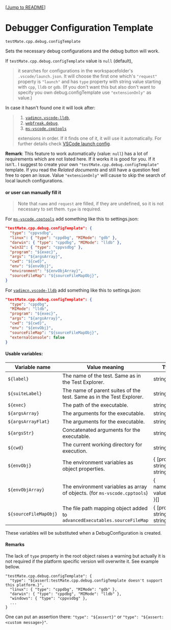 [[Jump to README](../../README.md)]

# Debugger Configuration Template

```
testMate.cpp.debug.configTemplate
```

Sets the necessary debug configurations and the debug button will work.

If `testMate.cpp.debug.configTemplate` value is `null` (default),

> it searches for configurations in the workspacefolder's `.vscode/launch.json`.
> It will choose the first one which's `"request"` property is `"launch"`
> and has `type` property with string value starting with `cpp`, `lldb` or `gdb`.
> (If you don't want this but also don't want to specify you own debug.configTemplate
> use `"extensionOnly"` as value.)

In case it hasn't found one it will look after:

> 1. [`vadimcn.vscode-lldb`](https://github.com/vadimcn/vscode-lldb#quick-start),
> 2. [`webfreak.debug`](https://github.com/WebFreak001/code-debug),
> 3. [`ms-vscode.cpptools`](https://github.com/Microsoft/vscode-cpptools)
>
> extensions in order. If it finds one of it, it will use it automatically.
> For further details check [VSCode launch config](https://code.visualstudio.com/docs/editor/debugging#_launch-configurations).

**Remark**: This feature to work automatically (value: `null`) has a lot of requirements which are not listed here.
If it works it is good for you.
If it isn't.. I suggest to create your own `"testMate.cpp.debug.configTemplate"` template.
If you read the _Related documents_ and still have a question feel free to open an issue.
Value `"extensionOnly"` will cause to skip the search of local launch configurations.

#### or user can manually fill it

> Note that `name` and `request` are filled, if they are undefined, so it is not necessary to set them. `type` is required.

For [`ms-vscode.cpptools`](https://code.visualstudio.com/docs/cpp/launch-json-reference) add something like this to settings.json:

```json
"testMate.cpp.debug.configTemplate": {
  "type": "cppvsdbg",
  "linux": { "type": "cppdbg", "MIMode": "gdb" },
  "darwin": { "type": "cppdbg", "MIMode": "lldb" },
  "win32": { "type": "cppvsdbg" },
  "program": "${exec}",
  "args": "${argsArray}",
  "cwd": "${cwd}",
  "env": "${envObj}",
  "environment": "${envObjArray}",
  "sourceFileMap": "${sourceFileMapObj}",
}
```

For [`vadimcn.vscode-lldb`](https://github.com/vadimcn/vscode-lldb#quick-start) add something like this to settings.json:

```json
"testMate.cpp.debug.configTemplate": {
  "type": "cppdbg",
  "MIMode": "lldb",
  "program": "${exec}",
  "args": "${argsArray}",
  "cwd": "${cwd}",
  "env": "${envObj}",
  "sourceFileMap": "${sourceFileMapObj}",
  "externalConsole": false
}
```

#### Usable variables:

| Variable name         | Value meaning                                                             | Type                            |
| --------------------- | ------------------------------------------------------------------------- | ------------------------------- |
| `${label}`            | The name of the test. Same as in the Test Explorer.                       | string                          |
| `${suiteLabel}`       | The name of parent suites of the test. Same as in the Test Explorer.      | string                          |
| `${exec}`             | The path of the executable.                                               | string                          |
| `${argsArray}`        | The arguments for the executable.                                         | string[]                        |
| `${argsArrayFlat}`    | The arguments for the executable.                                         | string[]                        |
| `${argsStr}`          | Concatenated arguments for the executable.                                | string                          |
| `${cwd}`              | The current working directory for execution.                              | string                          |
| `${envObj}`           | The environment variables as object properties.                           | { [prop: string]: string }      |
| `${envObjArray}`      | The environment variables as array of objects. (for `ms-vscode.cpptools`) | { name:string, value:string }[] |
| `${sourceFileMapObj}` | The file path mapping object added to `advancedExecutables.sourceFileMap` | { [prop: string]: string }      |

These variables will be substituted when a DebugConfiguration is created.

#### Remarks

The lack of `type` property in the root object raises a warning but actually it is not required if the platform specific version will overwrite it. See example bellow.

```
"testMate.cpp.debug.configTemplate": {
  "type": "${assert:testMate.cpp.debug.configTemplate doesn't support this platform.}",
  "linux": { "type": "cppdbg", "MIMode": "gdb" },
  "darwin": { "type": "cppdbg", "MIMode": "lldb" },
  "windows": { "type": "cppvsdbg" },
  ...
}
```

One can put an assertion there: `"type": "${assert}"` or `"type": "${assert:<custom message>}"`.
